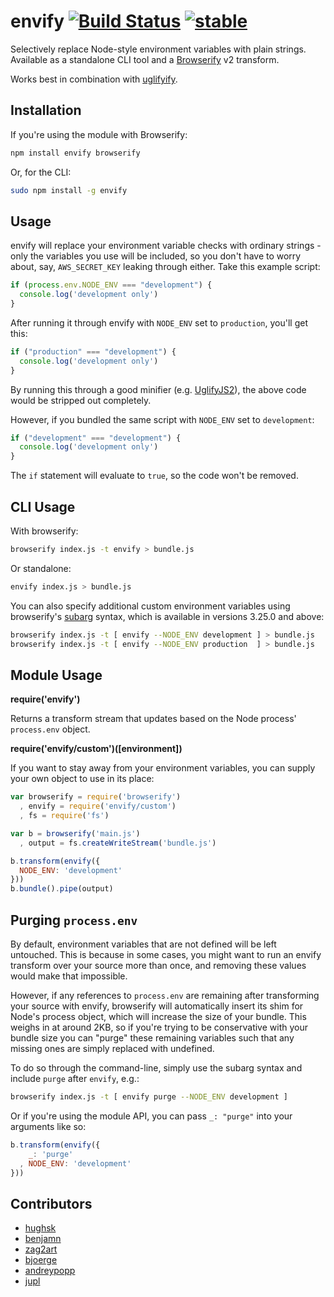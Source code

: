 # envify  [![Build Status](https://secure.travis-ci.org/hughsk/envify.png?branch=master)](http://travis-ci.org/hughsk/envify) [![stable](http://hughsk.github.io/stability-badges/dist/stable.svg)](http://github.com/hughsk/stability-badges) #

Selectively replace Node-style environment variables with plain strings.
Available as a standalone CLI tool and a
[Browserify](http://browserify.org) v2 transform.

Works best in combination with [uglifyify](http://github.com/hughsk/uglifyify).

## Installation ##

If you're using the module with Browserify:

``` bash
npm install envify browserify
```

Or, for the CLI:

``` bash
sudo npm install -g envify
```

## Usage ##

envify will replace your environment variable checks with ordinary strings -
only the variables you use will be included, so you don't have to worry about,
say, `AWS_SECRET_KEY` leaking through either. Take this example script:

``` javascript
if (process.env.NODE_ENV === "development") {
  console.log('development only')
}
```

After running it through envify with `NODE_ENV` set to `production`, you'll
get this:

``` javascript
if ("production" === "development") {
  console.log('development only')
}
```

By running this through a good minifier (e.g.
[UglifyJS2](https://github.com/mishoo/UglifyJS)), the above code would be
stripped out completely.

However, if you bundled the same script with `NODE_ENV` set to `development`:

``` javascript
if ("development" === "development") {
  console.log('development only')
}
```

The `if` statement will evaluate to `true`, so the code won't be removed.

## CLI Usage ##

With browserify:

``` bash
browserify index.js -t envify > bundle.js
```

Or standalone:

``` bash
envify index.js > bundle.js
```

You can also specify additional custom environment variables using
browserify's [subarg](http://github.com/substack/subarg) syntax, which is
available in versions 3.25.0 and above:

``` bash
browserify index.js -t [ envify --NODE_ENV development ] > bundle.js
browserify index.js -t [ envify --NODE_ENV production  ] > bundle.js
```

## Module Usage ##

**require('envify')**

Returns a transform stream that updates based on the Node process'
`process.env` object.

**require('envify/custom')([environment])**

If you want to stay away from your environment variables, you can supply
your own object to use in its place:

``` javascript
var browserify = require('browserify')
  , envify = require('envify/custom')
  , fs = require('fs')

var b = browserify('main.js')
  , output = fs.createWriteStream('bundle.js')

b.transform(envify({
  NODE_ENV: 'development'
}))
b.bundle().pipe(output)
```

## Purging `process.env` ##

By default, environment variables that are not defined will be left untouched.
This is because in some cases, you might want to run an envify transform over
your source more than once, and removing these values would make that
impossible.

However, if any references to `process.env` are remaining after transforming
your source with envify, browserify will automatically insert its shim for
Node's process object, which will increase the size of your bundle. This weighs
in at around 2KB, so if you're trying to be conservative with your bundle size
you can "purge" these remaining variables such that any missing ones are simply
replaced with undefined.

To do so through the command-line, simply use the subarg syntax and include
`purge` after `envify`, e.g.:

``` bash
browserify index.js -t [ envify purge --NODE_ENV development ]
```

Or if you're using the module API, you can pass `_: "purge"` into your
arguments like so:

``` javascript
b.transform(envify({
    _: 'purge'
  , NODE_ENV: 'development'
}))
```

## Contributors ##

* [hughsk](http://github.com/hughsk)
* [benjamn](http://github.com/benjamn)
* [zag2art](http://github.com/zag2art)
* [bjoerge](http://github.com/bjoerge)
* [andreypopp](http://github.com/andreypopp)
* [jupl](http://github.com/jupl)
